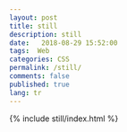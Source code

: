 ```yaml
---
layout: post
title: still
description: still
date:   2018-08-29 15:52:00
tags:  Web
categories: CSS
permalink: /still/
comments: false
published: true
lang: tr
---
```


<link rel="stylesheet" href="assets/stylesheets/main.css">
{% include still/index.html %}



<div class="teaser clearfix"></div>
